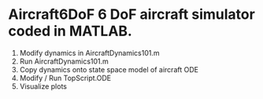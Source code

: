 Aircraft6DoF
6 DoF aircraft simulator coded in MATLAB. 
============

1. Modify dynamics in AircraftDynamics101.m
2. Run AircraftDynamics101.m
3. Copy dynamics onto state space model of aircraft ODE
4. Modify / Run TopScript.ODE
5. Visualize plots


